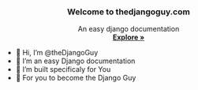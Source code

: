 <p align="center">
    

  <h3 align="center">Welcome to thedjangoguy.com</h3>

  <p align="center">
    An easy django documentation
    <br />
    <a href="https://www.thedjangoguy.com/"><strong>Explore »</strong></a>
    <br />
  </p>
</p>

- 👋 Hi, I’m @theDjangoGuy <br>
- 👀 I’m an easy Django documentation <br>
- 🌱 I’m built specificaly for You <br>
- 💞️ For you to become the Django Guy



